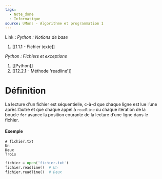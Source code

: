 ```yaml
---
tags:
  - Note_done
  - Informatique
source: UMons - Algorithme et programmation 1
---
```


Link :
_Python : Notions de base_
1. [[1.1.1 - Fichier texte]]

_Python : Fichiers et exceptions_
1. [[Python]]
2. [[12.2.1 - Méthode 'readline']]
# Définition
La lecture d'un fichier est séquentielle, c-à-d que chaque ligne est lue l’une après l’autre et que chaque appel à `readline` ou chaque itération de la boucle `for` avance la position courante de la lecture d’une ligne dans le fichier.

#### Exemple
```
# fichier.txt
Un
Deux
Trois
```
```python
fichier = open('fichier.txt')
fichier.readline()  # Un
fichier.readline()  # Deux
```

